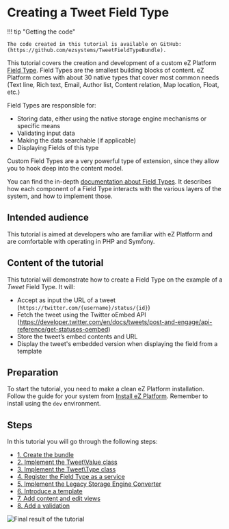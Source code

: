 # Creating a Tweet Field Type

!!! tip "Getting the code"

    The code created in this tutorial is available on GitHub: (https://github.com/ezsystems/TweetFieldTypeBundle).

This tutorial covers the creation and development of a custom eZ Platform [Field Type](../../api/field_type_reference/).
Field Types are the smallest building blocks of content. eZ Platform comes with about 30 native types that cover most common needs (Text line, Rich text, Email, Author list, Content relation, Map location, Float, etc.)

Field Types are responsible for:

- Storing data, either using the native storage engine mechanisms or specific means
- Validating input data
- Making the data searchable (if applicable)
- Displaying Fields of this type

Custom Field Types are a very powerful type of extension, since they allow you to hook deep into the content model.

You can find the in-depth [documentation about Field Types](../../api/field_type_api/). It describes how each component of a Field Type interacts with the various layers of the system, and how to implement those.

## Intended audience

This tutorial is aimed at developers who are familiar with eZ Platform and are comfortable with operating in PHP and Symfony.

## Content of the tutorial

This tutorial will demonstrate how to create a Field Type on the example of a *Tweet* Field Type. It will:

- Accept as input the URL of a tweet (`https://twitter.com/{username}/status/{id}`)
- Fetch the tweet using the Twitter oEmbed API (https://developer.twitter.com/en/docs/tweets/post-and-engage/api-reference/get-statuses-oembed)
- Store the tweet’s embed contents and URL
- Display the tweet's embedded version when displaying the field from a template

## Preparation

To start the tutorial, you need to make a clean eZ Platform installation. Follow the guide for your system from [Install eZ Platform](../../getting_started/install_ez_platform/). Remember to install using the `dev` environment.

## Steps

In this tutorial you will go through the following steps:

- [1. Create the bundle](1_create_the_bundle.md)
- [2. Implement the Tweet\Value class](2_implement_the_tweet_value_class.md)
- [3. Implement the Tweet\Type class](3_implement_the_tweet_type_class.md)
- [4. Register the Field Type as a service](4_register_the_field_type_as_a_service.md)
- [5. Implement the Legacy Storage Engine Converter](5_implement_the_legacy_storage_engine_converter.md)
- [6. Introduce a template](6_introduce_a_template.md)
- [7. Add content and edit views](7_add_content_and_edit_views.md)
- [8. Add a validation](8_add_a_validation.md)

![Final result of the tutorial](img/fieldtype_tutorial_final_result.png)
